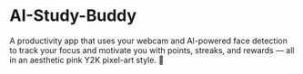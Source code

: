 # AI-Study-Buddy
A productivity app that uses your webcam and AI-powered face detection to track your focus and motivate you with points, streaks, and rewards — all in an aesthetic pink Y2K pixel-art style. 💖
